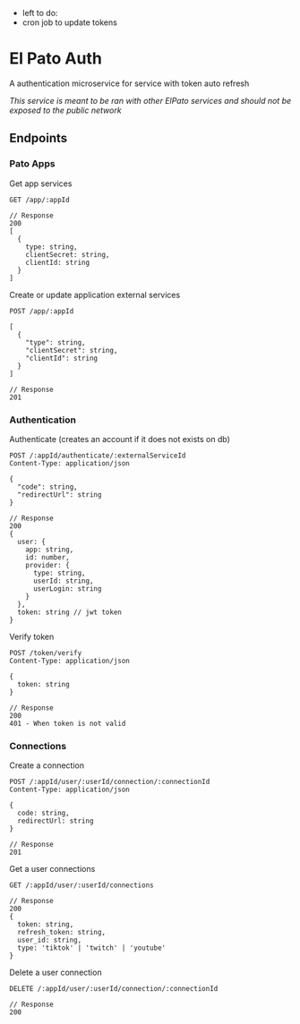 
* left to do:
* cron job to update tokens

# El Pato Auth

A authentication microservice for service with token auto refresh


*This service is meant to be ran with other ElPato services and should not be exposed to the public network*


## Endpoints

### Pato Apps

Get app services

```
GET /app/:appId

// Response
200
[
  {
    type: string,
    clientSecret: string,
    clientId: string
  }
]
```

Create or update application external services
```
POST /app/:appId

[
  {
    "type": string,
    "clientSecret": string,
    "clientId": string
  }
]

// Response
201
```

### Authentication

Authenticate (creates an account if it does not exists on db)
```
POST /:appId/authenticate/:externalServiceId
Content-Type: application/json

{
  "code": string,
  "redirectUrl": string
}

// Response
200
{
  user: {
    app: string,
    id: number,
    provider: {
      type: string,
      userId: string,
      userLogin: string
    }
  },
  token: string // jwt token
}
```

Verify token
```
POST /token/verify
Content-Type: application/json

{
  token: string
}

// Response
200
401 - When token is not valid
```

### Connections


Create a connection
```
POST /:appId/user/:userId/connection/:connectionId
Content-Type: application/json

{
  code: string,
  redirectUrl: string
}

// Response
201
```


Get a user connections
```
GET /:appId/user/:userId/connections

// Response 
200
{ 
  token: string,
  refresh_token: string,
  user_id: string,
  type: 'tiktok' | 'twitch' | 'youtube'
}
```

Delete a user connection
```
DELETE /:appId/user/:userId/connection/:connectionId

// Response
200
```